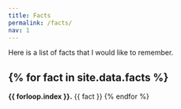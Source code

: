 ```yaml
---
title: Facts
permalink: /facts/
nav: 1
---
```


Here is a list of facts that I would like to remember.

{% for fact in site.data.facts %}
---
**{{ forloop.index }}.** {{ fact }}
{% endfor %}
